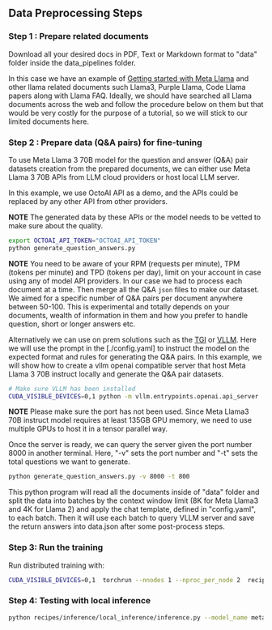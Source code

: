 ## Data Preprocessing Steps

### Step 1 : Prepare related documents

Download all your desired docs in PDF, Text or Markdown format to "data" folder inside the data_pipelines folder.

In this case we have an example of [Getting started with Meta Llama](https://llama.meta.com/get-started/) and other llama related documents such Llama3, Purple Llama, Code Llama papers along with Llama FAQ. Ideally, we should have searched all Llama documents across the web and follow the procedure below on them but that would be very costly for the purpose of a tutorial, so we will stick to our limited documents here.

### Step 2 : Prepare data (Q&A pairs) for fine-tuning

To use Meta Llama 3 70B model for the question and answer (Q&A) pair datasets creation from the prepared documents, we can either use Meta Llama 3 70B APIs from LLM cloud providers or host local LLM server.

In this example, we use OctoAI API as a demo, and the APIs could be replaced by any other API from other providers.

**NOTE** The generated data by these APIs or the model needs to be vetted to make sure about the quality.

```bash
export OCTOAI_API_TOKEN="OCTOAI_API_TOKEN"
python generate_question_answers.py
```

**NOTE** You need to be aware of your RPM (requests per minute), TPM (tokens per minute) and TPD (tokens per day), limit on your account in case using any of model API providers. In our case we had to process each document at a time. Then merge all the Q&A `json` files to make our dataset. We aimed for a specific number of Q&A pairs per document anywhere between 50-100. This is experimental and totally depends on your documents, wealth of information in them and how you prefer to handle question, short or longer answers etc.

Alternatively we can use on prem solutions such as the [TGI](../../../examples/hf_text_generation_inference/) or [VLLM](../../../examples/vllm/). Here we will use the prompt in the [./config.yaml] to instruct the model on the expected format and rules for generating the Q&A pairs. In this example, we will show how to create a vllm openai compatible server that host Meta Llama 3 70B instruct locally and generate the Q&A pair datasets.

```bash
# Make sure VLLM has been installed
CUDA_VISIBLE_DEVICES=0,1 python -m vllm.entrypoints.openai.api_server  --model meta-llama/Meta-Llama-3-70B-Instruct --tensor-parallel-size 2 --disable-log-requests --port 8000
```

**NOTE** Please make sure the port has not been used. Since Meta Llama3 70B instruct model requires at least 135GB GPU memory, we need to use multiple GPUs to host it in a tensor parallel way.

Once the server is ready, we can query the server given the port number 8000 in another terminal. Here, "-v" sets the port number and "-t" sets the total questions we want to generate.

```bash
python generate_question_answers.py -v 8000 -t 800
```

This python program will read all the documents inside of "data" folder and split the data into batches by the context window limit (8K for Meta Llama3 and 4K for Llama 2) and apply the chat template, defined in "config.yaml", to each batch. Then it will use each batch to query VLLM server and save the return answers into data.json after some post-process steps.

### Step 3: Run the training

Run distributed training with:
```bash
CUDA_VISIBLE_DEVICES=0,1  torchrun --nnodes 1 --nproc_per_node 2  recipes/finetuning/finetuning.py --use_peft --enable_fsdp --peft_method lora  --model_name meta-llama/Meta-Llama-3-8B-Instruct --output_dir chatbot-8b --num_epochs 10 --batch_size_training 4 --dataset "custom_dataset" -custom_dataset.test_split "test" --custom_dataset.file "recipes/finetuning/datasets/chatbot_dataset.py" --use-wandb  --run_validation True  --custom_dataset.data_path 'recipes/use_cases/end2end-recipes/chatbot/data_pipelines/data.json'
```
### Step 4: Testing with local inference

```bash
python recipes/inference/local_inference/inference.py --model_name meta-llama/Meta-Llama-3-8B-Instruct --peft_model chatbot-8b
```
